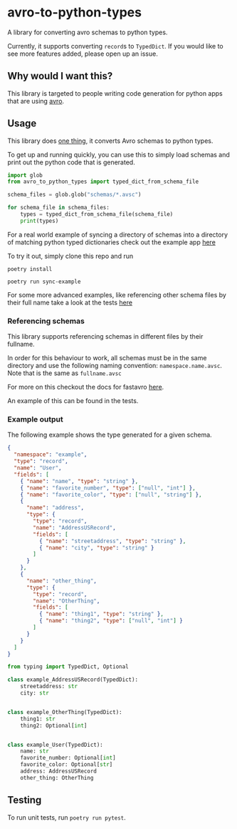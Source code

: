 # avro-to-python-types

A library for converting avro schemas to python types.

Currently, it supports converting `record`s to `TypedDict`. If you would like to see more features added, please open up an issue.

## Why would I want this?

This library is targeted to people writing code generation for python apps that are using [avro](https://avro.apache.org/docs/current/spec.html).

## Usage

This library does [one thing](https://en.wikipedia.org/wiki/Unix_philosophy#Do_One_Thing_and_Do_It_Well), it converts Avro schemas to python types.

To get up and running quickly, you can use this to simply load schemas and print out the python
code that is generated.

```python
import glob
from avro_to_python_types import typed_dict_from_schema_file

schema_files = glob.glob("schemas/*.avsc")

for schema_file in schema_files:
    types = typed_dict_from_schema_file(schema_file)
    print(types)

```

For a real world example of syncing a directory of schemas into a directory of matching python typed dictionaries
check out the example app [here](/examples/sync_types)

To try it out, simply clone this repo and run

`poetry install`

`poetry run sync-example`

For some more advanced examples, like referencing other schema files by their full name take a look at the tests [here](/tests)

### Referencing schemas

This library supports referencing schemas in different files by their fullname.

In order for this behaviour to work, all schemas must be in the same directory and use the following naming convention: `namespace.name.avsc`. Note that is the same as `fullname.avsc`

For more on this checkout the docs for fastavro [here](https://fastavro.readthedocs.io/en/latest/schema.html#fastavro._schema_py.load_schema).

An example of this can be found in the tests.

### Example output

The following example shows the type generated for a given schema.

```json
{
  "namespace": "example",
  "type": "record",
  "name": "User",
  "fields": [
    { "name": "name", "type": "string" },
    { "name": "favorite_number", "type": ["null", "int"] },
    { "name": "favorite_color", "type": ["null", "string"] },
    {
      "name": "address",
      "type": {
        "type": "record",
        "name": "AddressUSRecord",
        "fields": [
          { "name": "streetaddress", "type": "string" },
          { "name": "city", "type": "string" }
        ]
      }
    },
    {
      "name": "other_thing",
      "type": {
        "type": "record",
        "name": "OtherThing",
        "fields": [
          { "name": "thing1", "type": "string" },
          { "name": "thing2", "type": ["null", "int"] }
        ]
      }
    }
  ]
}
```

```python
from typing import TypedDict, Optional

class example_AddressUSRecord(TypedDict):
    streetaddress: str
    city: str


class example_OtherThing(TypedDict):
    thing1: str
    thing2: Optional[int]


class example_User(TypedDict):
    name: str
    favorite_number: Optional[int]
    favorite_color: Optional[str]
    address: AddressUSRecord
    other_thing: OtherThing
```

## Testing

To run unit tests, run `poetry run pytest`.